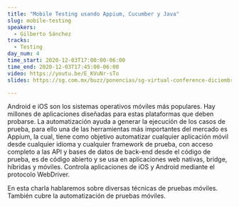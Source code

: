 ```yaml
---
title: "Mobile Testing usando Appium, Cucumber y Java"
slug: mobile-testing
speakers:
  - Gilberto Sánchez
tracks:
  - Testing
day_num: 4
time_start: 2020-12-03T17:00:00-06:00
time_end: 2020-12-03T17:45:00-06:00
video: https://youtu.be/E_KVuNr-sTo
slides: https://sg.com.mx/buzz/ponencias/sg-virtual-conference-diciembre-2020/mobile-testing-usando-appium-cucumber-y-java

---
```


Android e iOS son los sistemas operativos móviles más populares. Hay millones de aplicaciones diseñadas para estas plataformas que deben probarse. La automatización ayuda a generar la ejecución de los casos de prueba, para ello una de las herramientas más importantes del mercado es Appium, la cual, tiene como objetivo automatizar cualquier aplicación móvil desde cualquier idioma y cualquier framework de prueba, con acceso completo a las API y bases de datos de back-end desde el código de prueba, es de código abierto y se usa en aplicaciones web nativas, bridge, híbridas y móviles. Controla aplicaciones de iOS y Android mediante el protocolo WebDriver.

En esta charla hablaremos sobre diversas técnicas de pruebas móviles. También cubre la automatización de pruebas móviles.